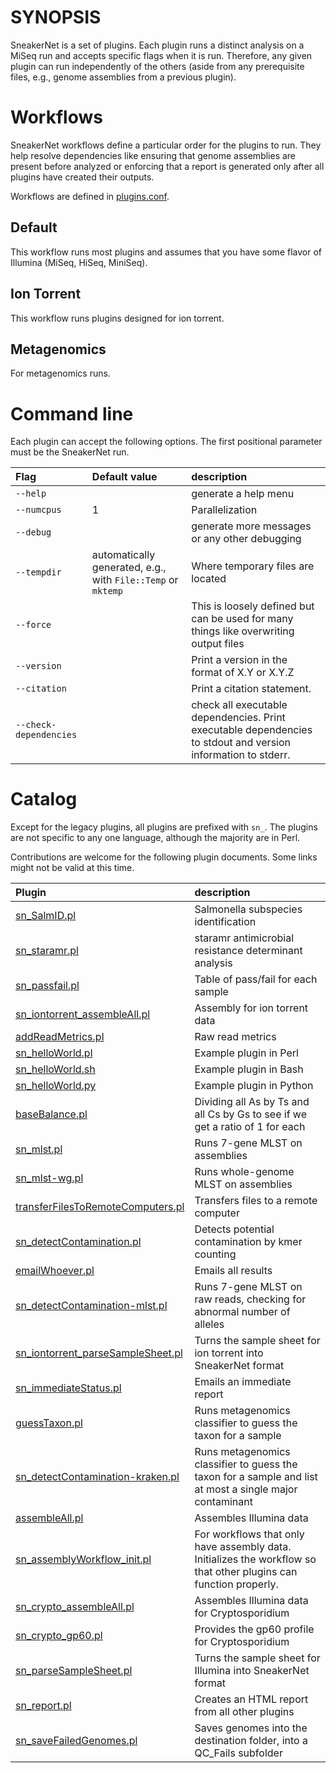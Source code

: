 # SYNOPSIS

SneakerNet is a set of plugins. Each plugin runs a distinct analysis
on a MiSeq run and accepts specific flags when it is run.
Therefore, any given plugin can run independently of the others (aside
from any prerequisite files, e.g., genome assemblies from a previous
plugin).

# Workflows

SneakerNet workflows define a particular order for the plugins to run.
They help resolve dependencies like ensuring that genome assemblies
are present before analyzed or enforcing that a report is generated only
after all plugins have created their outputs.

Workflows are defined in [plugins.conf](../config.bak/plugins.conf).

## Default

This workflow runs most plugins and assumes that you have some flavor
of Illumina (MiSeq, HiSeq, MiniSeq).

## Ion Torrent

This workflow runs plugins designed for ion torrent.

## Metagenomics

For metagenomics runs. 

# Command line

Each plugin can accept the following options. The first positional
parameter must be the SneakerNet run.

|Flag|Default value|description|
|:---|:------------|:-----------|
|`--help`|         |generate a help menu|
|`--numcpus`|     1|Parallelization|
|`--debug`|        |generate more messages or any other debugging|
|`--tempdir`|automatically generated, e.g., with `File::Temp` or `mktemp`|Where temporary files are located|
|`--force`|        |This is loosely defined but can be used for many things like overwriting output files|
|`--version`|      |Print a version in the format of X.Y or X.Y.Z|
|`--citation`|     | Print a citation statement. | 
|`--check-dependencies`|     | check all executable dependencies. Print executable dependencies to stdout and version information to stderr. | 


# Catalog

Except for the legacy plugins, all plugins are prefixed with `sn_`.
The plugins are not specific to any one language, although the majority
are in Perl.

Contributions are welcome for the following plugin documents.
Some links might not be valid at this time.

| Plugin                         | description |
|:-------------------------------|:------------|
|[sn_SalmID.pl](plugins/sn_SalmID.pl.md)          | Salmonella subspecies identification |
|[sn_staramr.pl](plugins/sn_staramr.pl.md)          | staramr antimicrobial resistance determinant analysis |
|[sn_passfail.pl](plugins/sn_passfail.pl.md)      | Table of pass/fail for each sample   |
|[sn_iontorrent_assembleAll.pl](plugins/sn_iontorrent_assembleAll.pl.md)    | Assembly for ion torrent data        |
|[addReadMetrics.pl](plugins/addReadMetrics.pl.md)| Raw read metrics                     |
|[sn_helloWorld.pl](plugins/sn_helloWorld.pl.md)               | Example plugin in Perl               |
|[sn_helloWorld.sh](plugins/sn_helloWorld.sh.md)               | Example plugin in Bash               |
|[sn_helloWorld.py](plugins/sn_helloWorld.py.md)  | Example plugin in Python             |
|[baseBalance.pl](plugins/baseBalance.pl.md)      | Dividing all As by Ts and all Cs by Gs to see if we get a ratio of 1 for each|
|[sn_mlst.pl](plugins/sn_mlst.pl.md)              | Runs 7-gene MLST on assemblies       |
|[sn_mlst-wg.pl](plugins/sn_mlst-wg.pl.md)              | Runs whole-genome MLST on assemblies       |
|[transferFilesToRemoteComputers.pl](plugins/transferFilesToRemoteComputers.pl.md)|Transfers files to a remote computer |
|[sn_detectContamination.pl](plugins/sn_detectContamination.pl.md)       | Detects potential contamination by kmer counting|
|[emailWhoever.pl](plugins/emailWhoever.pl.md)                 | Emails all results                   |
|[sn_detectContamination-mlst.pl](plugins/sn_detectContamination-mlst.pl.md)  | Runs 7-gene MLST on raw reads, checking for abnormal number of alleles |
|[sn_iontorrent_parseSampleSheet.pl](plugins/sn_iontorrent_parseSampleSheet.pl.md)|Turns the sample sheet for ion torrent into SneakerNet format |
|[sn_immediateStatus.pl](plugins/sn_immediateStatus.pl.md)           | Emails an immediate report           |
|[guessTaxon.pl](plugins/guessTaxon.pl.md)                   | Runs metagenomics classifier to guess the taxon for a sample |
|[sn_detectContamination-kraken.pl](plugins/sn_detectContamination-kraken.pl.md)                   | Runs metagenomics classifier to guess the taxon for a sample and list at most a single major contaminant |
|[assembleAll.pl](plugins/assembleAll.pl.md)                  | Assembles Illumina data              |
|[sn_assemblyWorkflow_init.pl](plugins/sn_assemblyWorkflow_init.pl.md)                  | For workflows that only have assembly data. Initializes the workflow so that other plugins can function properly. |
|[sn_crypto_assembleAll.pl](plugins/sn_crypto_assembleAll.pl.md)                  | Assembles Illumina data for Cryptosporidium        |
|[sn_crypto_gp60.pl](plugins/sn_crypto_gp60.pl.md)                  | Provides the gp60 profile for Cryptosporidium        |
|[sn_parseSampleSheet.pl](plugins/sn_parseSampleSheet.pl.md)          | Turns the sample sheet for Illumina into SneakerNet format |
|[sn_report.pl](plugins/sn_report.pl.md)                    | Creates an HTML report from all other plugins |
|[sn_saveFailedGenomes.pl](plugins/sn_saveFailedGenomes.pl.md)                    | Saves genomes into the destination folder, into a QC_Fails subfolder|

